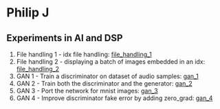 # Philip J
## Experiments in AI and DSP
1. File handling 1 - idx file handling: [file_handling_1](https://github.com/philipjos/image_file_handling/blob/main/idx_handling.py)
2. File handling 2 - displaying a batch of images embedded in an idx: [file_handling_2](https://github.com/philipjos/image_file_handling/blob/main/idx_image_display.py)
3. GAN 1 - Train a discriminator on dataset of audio samples: [gan_1](https://github.com/philipjos/MLP-GAN-discriminator-training)
4. GAN 2 - Train both the discriminator and the generator: [gan_2](https://github.com/philipjos/GAN/blob/main/mlp/on_audio_samples/main.py)
5. GAN 3 - Port the network for mnist images: [gan_3](https://github.com/philipjos/GAN/blob/main/mlp/on_mnist/version_1.py)
6. GAN 4 - Improve discriminator fake error by adding zero_grad: [gan_4](https://github.com/philipjos/GAN/blob/main/mlp/on_mnist/version_2.py)

